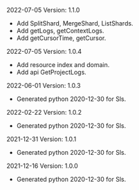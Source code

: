 2022-07-05 Version: 1.1.0
- Add SplitShard, MergeShard, ListShards.
- Add getLogs, getContextLogs.
- Add getCursorTime, getCursor.

2022-07-05 Version: 1.0.4
- Add resource index and domain.
- Add api GetProjectLogs.

2022-06-01 Version: 1.0.3
- Generated python 2020-12-30 for Sls.

2022-02-22 Version: 1.0.2
- Generated python 2020-12-30 for Sls.

2021-12-31 Version: 1.0.1
- Generated python 2020-12-30 for Sls.

2021-12-16 Version: 1.0.0
- Generated python 2020-12-30 for Sls.

